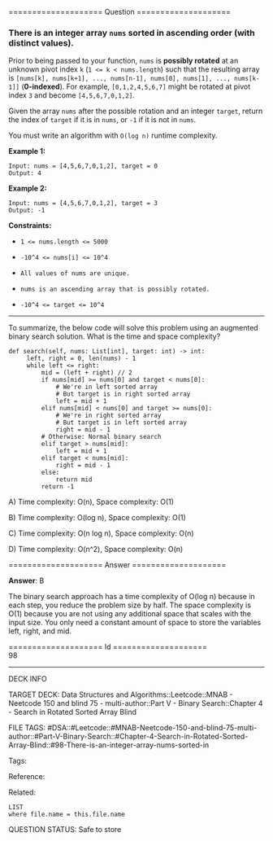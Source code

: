 ==================== Question ====================  

### There is an integer array `nums` sorted in ascending order (with **distinct** values).

Prior to being passed to your function, `nums` is **possibly rotated** at an unknown pivot index `k` (`1 <= k < nums.length`) such that the resulting array is `[nums[k], nums[k+1], ..., nums[n-1], nums[0], nums[1], ..., nums[k-1]]` (**0-indexed**). For example, `[0,1,2,4,5,6,7]` might be rotated at pivot index `3` and become `[4,5,6,7,0,1,2]`.

Given the array `nums` after the possible rotation and an integer `target`, return the index of `target` if it is in `nums`, or `-1` if it is not in `nums`.

You must write an algorithm with `O(log n)` runtime complexity.

**Example 1:**

<!-- codeblock-start -->
<pre><code>Input: nums = [4,5,6,7,0,1,2], target = 0
Output: 4
</code></pre>
<!-- codeblock-end -->

**Example 2:**

<!-- codeblock-start -->
<pre><code>Input: nums = [4,5,6,7,0,1,2], target = 3
Output: -1
</code></pre>
<!-- codeblock-end -->

**Constraints:**

- `1 <= nums.length <= 5000`

- `-10^4 <= nums[i] <= 10^4`

- `All values of nums are unique.`

- `nums is an ascending array that is possibly rotated.`

- `-10^4 <= target <= 10^4`

---

To summarize, the below code will solve this problem using an augmented binary search solution. What is the time and space complexity?

<!-- codeblock-start -->
<pre><code class="hljs language-python"><span class="hljs-keyword">def</span> <span class="hljs-title function_">search</span>(<span class="hljs-params">self, nums: <span class="hljs-type">List</span>[<span class="hljs-built_in">int</span>], target: <span class="hljs-built_in">int</span></span>) -> <span class="hljs-built_in">int</span>:
     left, right = <span class="hljs-number">0</span>, <span class="hljs-built_in">len</span>(nums) - <span class="hljs-number">1</span>
     <span class="hljs-keyword">while</span> left &#x3C;= right:
         mid = (left + right) // <span class="hljs-number">2</span>
         <span class="hljs-keyword">if</span> nums[mid] >= nums[<span class="hljs-number">0</span>] <span class="hljs-keyword">and</span> target &#x3C; nums[<span class="hljs-number">0</span>]:
             <span class="hljs-comment"># We're in left sorted array</span>
             <span class="hljs-comment"># But target is in right sorted array</span>
             left = mid + <span class="hljs-number">1</span>
         <span class="hljs-keyword">elif</span> nums[mid] &#x3C; nums[<span class="hljs-number">0</span>] <span class="hljs-keyword">and</span> target >= nums[<span class="hljs-number">0</span>]:
             <span class="hljs-comment"># We're in right sorted array</span>
             <span class="hljs-comment"># But target is in left sorted array</span>
             right = mid - <span class="hljs-number">1</span>
         <span class="hljs-comment"># Otherwise: Normal binary search</span>
         <span class="hljs-keyword">elif</span> target > nums[mid]:
             left = mid + <span class="hljs-number">1</span>
         <span class="hljs-keyword">elif</span> target &#x3C; nums[mid]:
             right = mid - <span class="hljs-number">1</span>
         <span class="hljs-keyword">else</span>:
             <span class="hljs-keyword">return</span> mid
         <span class="hljs-keyword">return</span> -<span class="hljs-number">1</span>
</code></pre>
<!-- codeblock-end -->

A) Time complexity: O(n), Space complexity: O(1)

B) Time complexity: O(log n), Space complexity: O(1)

C) Time complexity: O(n log n), Space complexity: O(n)

D) Time complexity: O(n^2), Space complexity: O(n)  

==================== Answer ====================  

**Answer**: B

The binary search approach has a time complexity of O(log n) because in each step, you reduce the problem size by half. The space complexity is O(1) because you are not using any additional space that scales with the input size. You only need a constant amount of space to store the variables left, right, and mid.

==================== Id ====================  
98

---

DECK INFO

TARGET DECK: Data Structures and Algorithms::Leetcode::MNAB - Neetcode 150 and blind 75 - multi-author::Part V - Binary Search::Chapter 4 - Search in Rotated Sorted Array Blind

FILE TAGS: #DSA::#Leetcode::#MNAB-Neetcode-150-and-blind-75-multi-author::#Part-V-Binary-Search::#Chapter-4-Search-in-Rotated-Sorted-Array-Blind::#98-There-is-an-integer-array-nums-sorted-in

Tags:

Reference:

Related:

```dataview
LIST
where file.name = this.file.name
```
QUESTION STATUS: Safe to store
